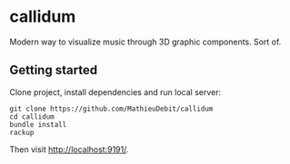 # callidum

Modern way to visualize music through 3D graphic components. Sort of.

## Getting started

Clone project, install dependencies and run local server:

```
git clone https://github.com/MathieuDebit/callidum
cd callidum
bundle install
rackup
```

Then visit [http://localhost:9191/](http://localhost:9191/).
